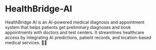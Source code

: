 # HealthBridge-AI
HealthBridge AI is an AI-powered medical diagnosis and appointment system that helps patients get preliminary diagnoses and book appointments with doctors and test centers. It streamlines healthcare access by integrating AI predictions, patient records, and location-based medical services. 🚀🏥
